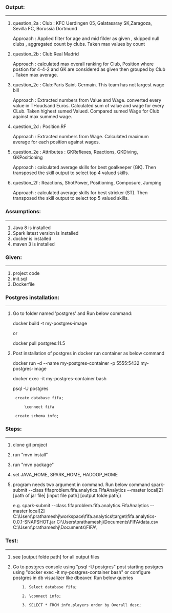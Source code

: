 ### Output:
***
1. question_2a : Club : KFC Uerdingen 05, Galatasaray SK,Zaragoza, Sevilla FC, Borussia Dortmund

   Approach    : Applied filter for age and mid filder as given , skipped null clubs , aggregated count by clubs. Taken max values by count	
	 
2. question_2b : Club:Real Madrid

   Approach    : calculated max overall ranking for Club, Position where postion for 4-4-2 and GK are considered as given then grouped by Club . Taken max average.
		 
3. question_2c : Club:Paris Saint-Germain. This team has not largest wage bill

   Approach    : Extracted numbers from Value and Wage. converted every value in THoudsand Euros. Calculated sum of value and wage for every CLub. Taken highest sumed Valued. Compared sumed Wage for Club against max summed wage.
		 
4. question_2d : Position:RF

   Approach    : Extracted numbers from Wage. Calculated maximum average for each position against wages.

5. question_2e : Attributes : GKReflexes, Reactions, GKDiving, GKPositioning

   Approach    : calculated average skills for best goalkeeper (GK). Then transposed the skill output to select top 4 valued skills.
   
6. question_2f : Reactions, ShotPower, Positioning, Composure, Jumping

   Approach    : calculated average skills for best stricker (ST). Then transposed the skill output to select top 5 valued skills.	
### Assumptions:
***
1. Java 8 is installed
2. Spark latest version is installed
3. docker is installed
4. maven 3 is installed

### Given:
***
1. project code 
2. init.sql
3. Dockerfile

### Postgres installation:
***
1. Go to folder named 'postgres' and Run below command:

	docker build -t my-postgres-image 
	
	or
	
	docker pull postgres:11.5
	
2. Post installation of postgres in docker run container as below command	

	docker run -d --name my-postgres-container -p 5555:5432 my-postgres-image
	
	docker exec -it my-postgres-container bash
	
	psql -U postgres
	
		create database fifa;
	
        	\connect fifa
	
		create schema info;

### Steps:
***
1. clone git project
2. run "mvn install"
3. run "mvn package"
4. set JAVA_HOME, SPARK_HOME, HADOOP_HOME
5. program needs two argument in command. Run below command
	spark-submit --class fifaproblem.fifa.analytics.FifaAnalytics --master local[2] [path of jar file] [input file path] [output folde path]\
	
	e.g. 
	spark-submit --class fifaproblem.fifa.analytics.FifaAnalytics --master local[2] C:\Users\prathameshj\workspace\fifa.analytics\target\fifa.analytics-0.0.1-SNAPSHOT.jar C:\Users\prathameshj\Documents\FIFA\data.csv C:\Users\prathameshj\Documents\FIFA\

### Test:
***
1. see [output folde path] for all output files 
2. Go to postgres console using "psql -U postgres" post starting postgres using "docker exec -it my-postgres-container bash"
   or configure postgres in db visualizer like dbeaver. Run below queries
   
   		   1. Select database fifa;
		   
		   2. \connect info;
		   
		   3. SELECT * FROM info.players order by Overall desc;

   

